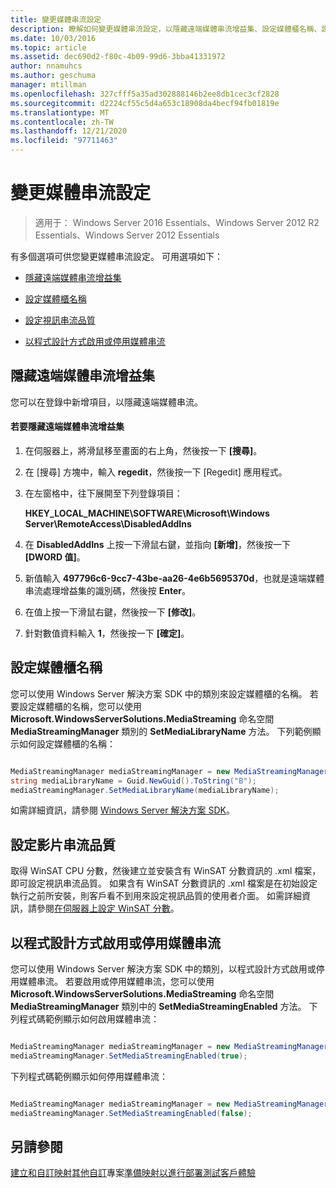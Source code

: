 ```yaml
---
title: 變更媒體串流設定
description: 瞭解如何變更媒體串流設定，以隱藏遠端媒體串流增益集、設定媒體櫃名稱、設定影片串流品質，以及啟用或停用串流。
ms.date: 10/03/2016
ms.topic: article
ms.assetid: dec690d2-f80c-4b09-99d6-3bba41331972
author: nnamuhcs
ms.author: geschuma
manager: mtillman
ms.openlocfilehash: 327cfff5a35ad302888146b2ee8db1cec3cf2828
ms.sourcegitcommit: d2224cf55c5d4a653c18908da4becf94fb01819e
ms.translationtype: MT
ms.contentlocale: zh-TW
ms.lasthandoff: 12/21/2020
ms.locfileid: "97711463"
---
```

# <a name="change-media-streaming-settings"></a>變更媒體串流設定

>適用于： Windows Server 2016 Essentials、Windows Server 2012 R2 Essentials、Windows Server 2012 Essentials

有多個選項可供您變更媒體串流設定。 可用選項如下：

-   [隱藏遠端媒體串流增益集](Change-Media-Streaming-Settings.md#BKMK_DisableRemote)

-   [設定媒體櫃名稱](Change-Media-Streaming-Settings.md#BKMK_LibraryName)

-   [設定視訊串流品質](Change-Media-Streaming-Settings.md#BKMK_StreamingQuality)

-   [以程式設計方式啟用或停用媒體串流](Change-Media-Streaming-Settings.md#BKMK_Program)

##  <a name="hide-remote-media-streaming-add-in"></a><a name="BKMK_DisableRemote"></a> 隱藏遠端媒體串流增益集
 您可以在登錄中新增項目，以隱藏遠端媒體串流。

#### <a name="to-hide-the-remote-media-streaming-add-in"></a>若要隱藏遠端媒體串流增益集

1.  在伺服器上，將滑鼠移至畫面的右上角，然後按一下 **[搜尋]**。

2.  在 [搜尋] 方塊中，輸入 **regedit**，然後按一下 [Regedit] 應用程式。

3.  在左窗格中，往下展開至下列登錄項目：

     **HKEY_LOCAL_MACHINE\SOFTWARE\Microsoft\Windows Server\RemoteAccess\DisabledAddIns**

4.  在 **DisabledAddIns** 上按一下滑鼠右鍵，並指向 **[新增]**，然後按一下 **[DWORD 值]**。

5.  新值輸入 **497796c6-9cc7-43be-aa26-4e6b5695370d**，也就是遠端媒體串流處理增益集的識別碼，然後按 **Enter**。

6.  在值上按一下滑鼠右鍵，然後按一下 **[修改]**。

7.  針對數值資料輸入 **1**，然後按一下 **[確定]**。

##  <a name="set-the-media-library-name"></a><a name="BKMK_LibraryName"></a> 設定媒體櫃名稱
 您可以使用 Windows Server 解決方案 SDK 中的類別來設定媒體櫃的名稱。 若要設定媒體櫃的名稱，您可以使用 **Microsoft.WindowsServerSolutions.MediaStreaming** 命名空間 **MediaStreamingManager** 類別的 **SetMediaLibraryName** 方法。 下列範例顯示如何設定媒體櫃的名稱：

```c#

MediaStreamingManager mediaStreamingManager = new MediaStreamingManager();
string mediaLibraryName = Guid.NewGuid().ToString("B");
mediaStreamingManager.SetMediaLibraryName(mediaLibraryName);

```

 如需詳細資訊，請參閱 [Windows Server 解決方案 SDK](https://go.microsoft.com/fwlink/?LinkID=248648)。

##  <a name="set-video-streaming-quality"></a><a name="BKMK_StreamingQuality"></a> 設定影片串流品質
 取得 WinSAT CPU 分數，然後建立並安裝含有 WinSAT 分數資訊的 .xml 檔案，即可設定視訊串流品質。 如果含有 WinSAT 分數資訊的 .xml 檔案是在初始設定執行之前所安裝，則客戶看不到用來設定視訊品質的使用者介面。 如需詳細資訊，請參閱[在伺服器上設定 WinSAT 分數](Set-the-WinSAT-Score-on-the-Server.md)。

##  <a name="programmatically-enable-or-disable-media-streaming"></a><a name="BKMK_Program"></a> 以程式設計方式啟用或停用媒體串流
 您可以使用 Windows Server 解決方案 SDK 中的類別，以程式設計方式啟用或停用媒體串流。 若要啟用或停用媒體串流，您可以使用 **Microsoft.WindowsServerSolutions.MediaStreaming** 命名空間 **MediaStreamingManager** 類別中的 **SetMediaStreamingEnabled** 方法。 下列程式碼範例顯示如何啟用媒體串流：

```c#

MediaStreamingManager mediaStreamingManager = new MediaStreamingManager();
mediaStreamingManager.SetMediaStreamingEnabled(true);

```

 下列程式碼範例顯示如何停用媒體串流：

```c#

MediaStreamingManager mediaStreamingManager = new MediaStreamingManager();
mediaStreamingManager.SetMediaStreamingEnabled(false);
```

## <a name="see-also"></a>另請參閱
 [建立和自訂映射](Creating-and-Customizing-the-Image.md)[其他自訂](Additional-Customizations.md)專案[準備映射以進行部署](Preparing-the-Image-for-Deployment.md)[測試客戶體驗](Testing-the-Customer-Experience.md)
